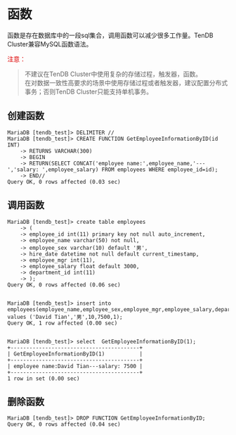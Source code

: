 # 函数
函数是存在数据库中的一段sql集合，调用函数可以减少很多工作量。TenDB Cluster兼容MySQL函数语法。



<font color="#dd0000">注意：</font>   
>不建议在TenDB Cluster中使用复杂的存储过程，触发器，函数。   
在对数据一致性高要求的场景中使用存储过程或者触发器，建议配置分布式事务；否则TenDB Cluster只能支持单机事务。 





## 创建函数
```
MariaDB [tendb_test]> DELIMITER //
MariaDB [tendb_test]> CREATE FUNCTION GetEmployeeInformationByID(id INT)
    -> RETURNS VARCHAR(300)
    -> BEGIN
    -> RETURN(SELECT CONCAT('employee name:',employee_name,'---','salary: ',employee_salary) FROM employees WHERE employee_id=id);
    -> END//
Query OK, 0 rows affected (0.03 sec)
```

## 调用函数
```
MariaDB [tendb_test]> create table employees
    -> (
    -> employee_id int(11) primary key not null auto_increment,
    -> employee_name varchar(50) not null,
    -> employee_sex varchar(10) default '男',
    -> hire_date datetime not null default current_timestamp,
    -> employee_mgr int(11),
    -> employee_salary float default 3000,
    -> department_id int(11)
    -> );
Query OK, 0 rows affected (0.06 sec)


MariaDB [tendb_test]> insert into employees(employee_name,employee_sex,employee_mgr,employee_salary,department_id) values ('David Tian','男',10,7500,1);
Query OK, 1 row affected (0.00 sec)


MariaDB [tendb_test]> select  GetEmployeeInformationByID(1);
+-----------------------------------------+
| GetEmployeeInformationByID(1)           |
+-----------------------------------------+
| employee name:David Tian---salary: 7500 |
+-----------------------------------------+
1 row in set (0.00 sec)

```

## 删除函数
```
MariaDB [tendb_test]> DROP FUNCTION GetEmployeeInformationByID;
Query OK, 0 rows affected (0.04 sec)
```
